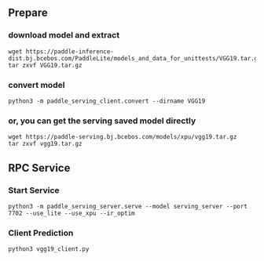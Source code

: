 
## Prepare
### download model and extract
```
wget https://paddle-inference-dist.bj.bcebos.com/PaddleLite/models_and_data_for_unittests/VGG19.tar.gz
tar zxvf VGG19.tar.gz
```
### convert model
```
python3 -m paddle_serving_client.convert --dirname VGG19
```
### or, you can get the serving saved model directly
```
wget https://paddle-serving.bj.bcebos.com/models/xpu/vgg19.tar.gz
tar zxvf vgg19.tar.gz 
```

## RPC Service

### Start Service

```
python3 -m paddle_serving_server.serve --model serving_server --port 7702 --use_lite --use_xpu --ir_optim
```

### Client Prediction

```
python3 vgg19_client.py
```
